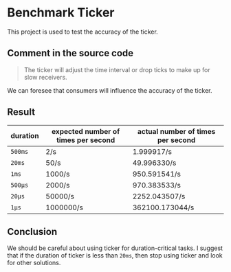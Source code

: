 # Benchmark Ticker

This project is used to test the accuracy of the ticker.

## Comment in the source code

> The ticker will adjust the time interval or drop ticks to make up for slow receivers.

We can foresee that consumers will influence the accuracy of the ticker.

## Result

duration | expected number of times per second | actual number of times per second
---      | ---                       | ---
`500ms`  | 2/s                       | 1.999917/s
`20ms`   | 50/s                      | 49.996330/s
`1ms`    | 1000/s                    | 950.591541/s
`500μs`  | 2000/s                    | 970.383533/s
`20μs`   | 50000/s                   | 2252.043507/s
`1μs`    | 1000000/s                 | 362100.173044/s

## Conclusion

We should be careful about using ticker for duration-critical tasks. I suggest that if the duration of ticker is less than `20ms`, then stop using ticker and look for other solutions.
